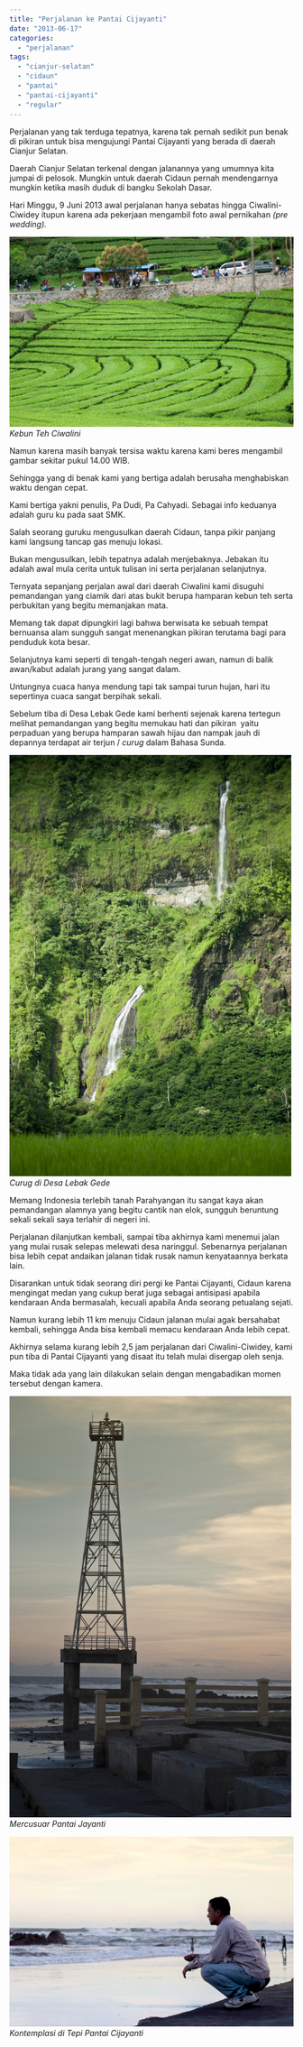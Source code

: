 ```yaml
---
title: "Perjalanan ke Pantai Cijayanti"
date: "2013-06-17"
categories: 
  - "perjalanan"
tags: 
  - "cianjur-selatan"
  - "cidaun"
  - "pantai"
  - "pantai-cijayanti"
  - "regular"
---
```


Perjalanan yang tak terduga tepatnya, karena tak pernah sedikit pun benak di pikiran untuk bisa mengujungi Pantai Cijayanti yang berada di daerah Cianjur Selatan.

Daerah Cianjur Selatan terkenal dengan jalanannya yang umumnya kita jumpai di pelosok. Mungkin untuk daerah Cidaun pernah mendengarnya mungkin ketika masih duduk di bangku Sekolah Dasar.

Hari Minggu, 9 Juni 2013 awal perjalanan hanya sebatas hingga Ciwalini-Ciwidey itupun karena ada pekerjaan mengambil foto awal pernikahan _(pre wedding)._

![Kebun Teh Ciwalini](images/Kebun-Teh-Ciwalini.jpg) 
*Kebun Teh Ciwalini*

Namun karena masih banyak tersisa waktu karena kami beres mengambil gambar sekitar pukul 14.00 WIB.

Sehingga yang di benak kami yang bertiga adalah berusaha menghabiskan waktu dengan cepat.

Kami bertiga yakni penulis, Pa Dudi, Pa Cahyadi. Sebagai info keduanya adalah guru ku pada saat SMK.

Salah seorang guruku mengusulkan daerah Cidaun, tanpa pikir panjang kami langsung tancap gas menuju lokasi.

Bukan mengusulkan, lebih tepatnya adalah menjebaknya. Jebakan itu adalah awal mula cerita untuk tulisan ini serta perjalanan selanjutnya.

Ternyata sepanjang perjalan awal dari daerah Ciwalini kami disuguhi pemandangan yang ciamik dari atas bukit berupa hamparan kebun teh serta perbukitan yang begitu memanjakan mata.

Memang tak dapat dipungkiri lagi bahwa berwisata ke sebuah tempat bernuansa alam sungguh sangat menenangkan pikiran terutama bagi para penduduk kota besar.

Selanjutnya kami seperti di tengah-tengah negeri awan, namun di balik awan/kabut adalah jurang yang sangat dalam.

Untungnya cuaca hanya mendung tapi tak sampai turun hujan, hari itu sepertinya cuaca sangat berpihak sekali.

Sebelum tiba di Desa Lebak Gede kami berhenti sejenak karena tertegun melihat pemandangan yang begitu memukau hati dan pikiran  yaitu perpaduan yang berupa hamparan sawah hijau dan nampak jauh di depannya terdapat air terjun / _curug_ dalam Bahasa Sunda.

![Curug di Desa Lebak Gede](images/tumblr_inline_mokfo7U2It1qz4rgp.jpg)
<br>
*Curug di Desa Lebak Gede*

Memang Indonesia terlebih tanah Parahyangan itu sangat kaya akan pemandangan alamnya yang begitu cantik nan elok, sungguh beruntung sekali sekali saya terlahir di negeri ini.

Perjalanan dilanjutkan kembali, sampai tiba akhirnya kami menemui jalan yang mulai rusak selepas melewati desa naringgul. Sebenarnya perjalanan bisa lebih cepat andaikan jalanan tidak rusak namun kenyataannya berkata lain.

Disarankan untuk tidak seorang diri pergi ke Pantai Cijayanti, Cidaun karena mengingat medan yang cukup berat juga sebagai antisipasi apabila kendaraan Anda bermasalah, kecuali apabila Anda seorang petualang sejati.

Namun kurang lebih 11 km menuju Cidaun jalanan mulai agak bersahabat kembali, sehingga Anda bisa kembali memacu kendaraan Anda lebih cepat.

Akhirnya selama kurang lebih 2,5 jam perjalanan dari Ciwalini-Ciwidey, kami pun tiba di Pantai Cijayanti yang disaat itu telah mulai disergap oleh senja.

Maka tidak ada yang lain dilakukan selain dengan mengabadikan momen tersebut dengan kamera.

![](images/mercusuar-pantai-jayanti.jpg)
<br> 
*Mercusuar Pantai Jayanti*

![](images/Kontemplasi-di-Tepi-Pantai-Cijayanti.jpg) 
*Kontemplasi di Tepi Pantai Cijayanti*